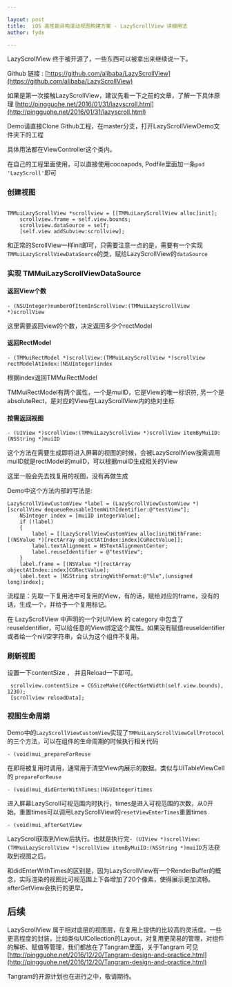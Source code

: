 ```yaml
---

layout: post
title:  iOS 高性能异构滚动视图构建方案 - LazyScrollView 详细用法
author: fydx

---
```


LazyScrollView 终于被开源了，一些东西可以被拿出来继续说一下。

Github 链接 : [https://github.com/alibaba/LazyScrollView](https://github.com/alibaba/LazyScrollView)

如果是第一次接触LazyScrollView，建议先看一下之前的文章，了解一下具体原理 [http://pingguohe.net/2016/01/31/lazyscroll.html](http://pingguohe.net/2016/01/31/lazyscroll.html)

Demo请直接Clone Github工程，在master分支，打开LazyScrollViewDemo文件夹下的工程

具体用法都在ViewController这个类内。

在自己的工程里面使用，可以直接使用cocoapods, Podfile里面加一条`pod 'LazyScroll'`即可


### 创建视图

```objc

TMMuiLazyScrollView *scrollview = [[TMMuiLazyScrollView alloc]init];
    scrollview.frame = self.view.bounds;
    scrollview.dataSource = self;    
    [self.view addSubview:scrollview];

```

和正常的ScrollView一样init即可，只需要注意一点的是，需要有一个实现`TMMuiLazyScrollViewDataSource`的类，赋给LazyScrollView的`dataSource`

### 实现 TMMuiLazyScrollViewDataSource

#### 返回View个数

`- (NSUInteger)numberOfItemInScrollView:(TMMuiLazyScrollView *)scrollView`

这里需要返回view的个数，决定返回多少个rectModel

#### 返回RectModel

`- (TMMuiRectModel *)scrollView:(TMMuiLazyScrollView *)scrollView rectModelAtIndex:(NSUInteger)index`

根据index返回TMMuiRectModel

TMMuiRectModel有两个属性，一个是muiID，它是View的唯一标识符, 另一个是absoluteRect，是对应的View在LazyScrollView内的绝对坐标

#### 按需返回视图

`- (UIView *)scrollView:(TMMuiLazyScrollView *)scrollView itemByMuiID:(NSString *)muiID`

这个方法在需要生成即将进入屏幕的视图的时候，会被LazyScrollView按需调用
muiID就是rectModel的muiID，可以根据muiID生成相关的View

这里一般会先去找复用的视图，没有再做生成

Demo中这个方法内部的写法是:

```objc
LazyScrollViewCustomView *label = (LazyScrollViewCustomView *)[scrollView dequeueReusableItemWithIdentifier:@"testView"];
    NSInteger index = [muiID integerValue];
    if (!label)
    {
        label = [[LazyScrollViewCustomView alloc]initWithFrame:[(NSValue *)[rectArray objectAtIndex:index]CGRectValue]];
        label.textAlignment = NSTextAlignmentCenter;
        label.reuseIdentifier = @"testView";
    }
    label.frame = [(NSValue *)[rectArray objectAtIndex:index]CGRectValue];
    label.text = [NSString stringWithFormat:@"%lu",(unsigned long)index];
```

流程是：先取一下复用池中可复用的View，有的话，赋给对应的frame，没有的话，生成一个，并给予一个复用标记。

在 LazyScrollView 中声明的一个对UIView 的 category 中包含了 reuseIdentifier，可以给任意的View绑定这个属性。如果没有赋值reuseIdentifier或者给一个nil/空字符串，会认为这个组件不复用。

### 刷新视图

设置一下contentSize ， 并且Reload一下即可。

```objc
 scrollview.contentSize = CGSizeMake(CGRectGetWidth(self.view.bounds), 1230);
 [scrollview reloadData];
```

### 视图生命周期

Demo中的`LazyScrollViewCustomView`实现了`TMMuiLazyScrollViewCellProtocol`的三个方法，可以在组件的生命周期的时候执行相关代码

`- (void)mui_prepareForReuse`

在即将被复用时调用，通常用于清空View内展示的数据。类似与UITableViewCell 的 `prepareForReuse`

`- (void)mui_didEnterWithTimes:(NSUInteger)times`

进入屏幕LazyScroll可视范围内时执行，times是进入可视范围的次数，从0开始。重置times可以调用LazyScrollView的`resetViewEnterTimes`重置times

`- (void)mui_afterGetView`

LazyScroll获取到View后执行。也就是执行完`- (UIView *)scrollView:(TMMuiLazyScrollView *)scrollView itemByMuiID:(NSString *)muiID`方法获取到视图之后。

和didEnterWithTimes的区别是，因为LazyScrollView有一个RenderBuffer的概念，实际渲染的视图比可视范围上下各增加了20个像素，使得展示更加流畅。afterGetView会执行的更早。

## 后续

LazyScrollView 属于相对底层的视图层，在复用上提供的比较高的灵活度。一些更高程度的封装，比如类似UICollection的Layout，对复用更简易的管理，对组件的解析、赋值等管理，我们都放在了Tangram里面，关于Tangram 可见 [http://pingguohe.net/2016/12/20/Tangram-design-and-practice.html](http://pingguohe.net/2016/12/20/Tangram-design-and-practice.html)

Tangram的开源计划也在进行之中，敬请期待。



















